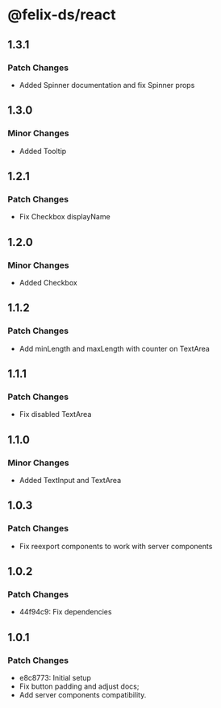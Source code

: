 # @felix-ds/react

## 1.3.1

### Patch Changes

- Added Spinner documentation and fix Spinner props

## 1.3.0

### Minor Changes

- Added Tooltip

## 1.2.1

### Patch Changes

- Fix Checkbox displayName

## 1.2.0

### Minor Changes

- Added Checkbox

## 1.1.2

### Patch Changes

- Add minLength and maxLength with counter on TextArea

## 1.1.1

### Patch Changes

- Fix disabled TextArea

## 1.1.0

### Minor Changes

- Added TextInput and TextArea

## 1.0.3

### Patch Changes

- Fix reexport components to work with server components

## 1.0.2

### Patch Changes

- 44f94c9: Fix dependencies

## 1.0.1

### Patch Changes

- e8c8773: Initial setup
- Fix button padding and adjust docs;
- Add server components compatibility.

